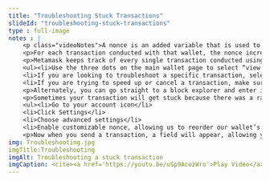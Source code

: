 ```yaml
--- 
title: "Troubleshooting Stuck Transactions"
slideId: "troubleshooting-stuck-transactions"
type : full-image     
notes : |
    <p class="videoNotes">A nonce is an added variable that is used to prevent double spending by keeping your transactions ordered. Each transaction per wallet has a unique nonce used to keep this order. If someone was to send their entire wallet balance containing one ether with a low gas fee, and then tries to send that same amount with a higher gas fee, the nonce is the variable assigned to transactions that makes sure they are executed in order, avoiding a double-spend scenario.</p>
    <p>For each transaction conducted with that wallet, the nonce increases by exactly one. It does not skip a number. The transaction with a higher nonce cannot be processed before a transaction with a lower nonce. The practical effect is that these transactions must occur in order. If one gets stuck, the others do too. This must be done in order to avoid double spending. In order to speed up or cancel a transaction, we need to learn how to clear or modify a nonce. But first, we need to know where to find this information.</p>
    <p>Metamask keeps track of every single transaction conducted using the wallet, which can be especially useful in troubleshooting. If you are confused about the status of your transaction, you have a couple of options:</p>
    <ul><li>Use the three dots on the main wallet page to select “view account on Etherscan”. This will take you to a block explorer page that has an overview of all your account activity</li>
    <li>If you are looking to troubleshoot a specific transaction, select it from your transaction history and select “view transaction on Etherscan”</li>
    <li>If you are trying to speed up or cancel a transaction, make sure to note the nonce of the stuck transaction. It must be modified in order for the transaction to become unstuck</li></ul>
    <p>Alternately, you can go straight to a block explorer and enter in your account information, and select the transaction in question. This adds an extra step, but it’s good to know. Block explorers are searchable by address, transaction hash, or block number.</p>
    <p>Sometimes your transaction will get stuck because there was a rapid increase in gas price. Basically, your transaction is in limbo until a miner decides to include it in a block. Your transaction might never get processed if gas prices sustain its increased price. Since you have one stuck transaction, any successive transaction from the same wallet cannot go through. This provision is used to prevent double-spending, and effectively works by numbering the order of the transactions from your wallet. This is the purpose that a nonce serves, a basic order of transactions. To unstick our transaction, we need to reorder the transactions coming from our wallet in order to increase the gas provided to execute the original transaction. To do this we must manually change the nonce of our second transaction:</p>
    <ul><li>Go to your account icon</li>
    <li>Click Settings</li>
    <li>Choose advanced settings</li>
    <li>Enable customizable nonce, allowing us to reorder our wallet’s transactions</li></ul>
    <p>Now when you send a transaction, a field will appear, allowing you to enter a specific nonce. To unstick a transaction, send a very small amount of Eth with the same nonce that is found on the pending transactions using a block explorer. Your transaction with the custom nonce will be processed along with your original transaction, effectively adding gas to the stuck transaction.</p>
img: Troubleshooting.jpg
imgTitle:Troubleshooting
imgAlt: Troubleshooting a stuck transaction
imgCaption: <cite><a href='https://youtu.be/uSp9AcozWro'>Play Video</a></cite>
---
```

